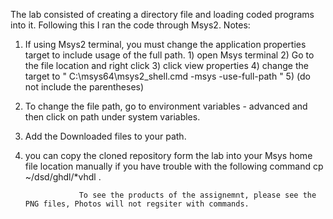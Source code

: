 The lab consisted of creating a directory file and loading coded programs into it. Following this I ran the code through Msys2.
Notes: 
  1) If using Msys2 terminal, you must change the application properties target to include usage of the full path.
          1) open Msys terminal
          2) Go to the file location and right click
          3) click view properties 
          4) change the target to " C:\msys64\msys2_shell.cmd -msys -use-full-path  " 
          5) (do not include the parentheses) 
 
 2) To change the file path, go to environment variables - advanced and then click on path under system variables. 
 3) Add the Downloaded files to your path. 
 4) you can copy the cloned repository form the lab into your Msys home file location manually if you have trouble with the following command 
                                     cp ~/dsd/ghdl/*vhdl .
                                     
                                  
                                  
                                  
                    To see the products of the assignemnt, please see the PNG files, Photos will not regsiter with commands.
                                  


          
          
   
